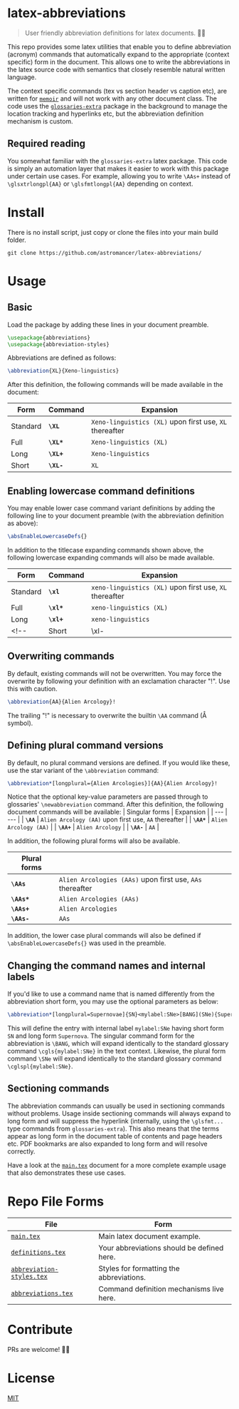 # latex-abbreviations

> User friendly abbreviation definitions for latex documents. 📜✨

This repo provides some latex utilities that enable you to define abbreviation
(acronym) commands that automatically expand to the appropriate (context
specific) form in the document.  This allows one to write the abbreviations in
the latex source code with semantics that closely resemble natural written
language.

The context specific commands (tex vs section header vs caption etc), are
written for [`memoir`](https://www.ctan.org/pkg/memoir) and will not work with
any other document class. The code uses the
[`glossaries-extra`](https://www.ctan.org/pkg/glossaries-extra) package in the
background to manage the location tracking and hyperlinks etc, but the
abbreviation definition mechanism is custom.

## Required reading
You somewhat familiar with the `glossaries-extra` latex package. This code is
simply an automation layer that makes it easier to work with this package under
certain use cases. For example, allowing you to write `\AAs+` instead of
`\glsxtrlongpl{AA}` or `\glsfmtlongpl{AA}` depending on context.

# Install
There is no install script, just copy or clone the files into your main build 
folder.
```shell
git clone https://github.com/astromancer/latex-abbreviations/
```

# Usage
## Basic

Load the package by adding these lines in your document preamble.
```latex
\usepackage{abbreviations}
\usepackage{abbreviation-styles}
```

Abbreviations are defined as follows:
```latex
\abbreviation{XL}{Xeno-linguistics}
```


After this definition, the following commands will be made available in the
document:

| Form     | Command     | Expansion | 
| ---      | ---         | --- |
| Standard | **`\XL`**   | `Xeno-linguistics (XL)`  upon first use,  `XL` thereafter |
| Full     | **`\XL*`**  | `Xeno-linguistics (XL)`   |
| Long     | **`\XL+`**  | `Xeno-linguistics`        |
| Short    | **`\XL-`**  | `XL`                      |


## Enabling lowercase command definitions
You may enable lower case command variant definitions by adding the following
line to your document preamble (with the abbreviation definition as above):
```latex
\absEnableLowercaseDefs{}
```
In addition to the titlecase expanding commands shown above, the following
lowercase expanding commands will also be made available.

| Form     | Command     | Expansion | 
| ---      | ---         | --- |
| Standard | **`\xl`**   | `xeno-linguistics (XL)`  upon first use,  `XL` thereafter |
| Full     | **`\xl*`**  | `xeno-linguistics (XL)`   |
| Long     | **`\xl+`**  | `xeno-linguistics`        |
<!-- | Short | \xl-  | `XL`                      | -->

## Overwriting commands
By default, existing commands will not be overwritten. You may force the
overwrite by following your definition with an exclamation character "!". Use
this with caution.
```latex
\abbreviation{AA}{Alien Arcology}!
```
The trailing "!" is necessary to overwrite the builtin `\AA` command (Å symbol).


## Defining plural command versions
By default, no plural command versions are defined. If you would like these,
use the star variant of the `\abbreviation` command:
```latex
\abbreviation*[longplural={Alien Arcologies}]{AA}{Alien Arcology}!
```
Notice that the optional key-value parameters are passed through to glossaries'
`\newabbreviation` command.  After this definition, the following document
commands will be available:
| Singular forms | Expansion                                               |
| ---            | ---                                                     | 
| **`\AA`**      | `Alien Arcology (AA)`  upon first use,  `AA` thereafter | 
| **`\AA*`**     | `Alien Arcology (AA)`                                   | 
| **`\AA+`**     | `Alien Arcology`                                        | 
| **`\AA-`**     | `AA`                                                    | 

In addition, the following plural forms will also be available.

| **Plural forms** |                                                             |
| ---              | ---                                                         | 
| **`\AAs`**       | `Alien Arcologies (AAs)`  upon first use,  `AAs` thereafter | 
| **`\AAs*`**      | `Alien Arcologies (AAs)`                                    | 
| **`\AAs+`**      | `Alien Arcologies`                                          | 
| **`\AAs-`**      | `AAs`                                                       | 

In addition, the lower case plural commands will also be defined if
`\absEnableLowercaseDefs{}` was used in the preamble.


## Changing the command names and internal labels
If you'd like to use a command name that is named differently from the
abbreviation short form, you may use the optional parameters as below:
```latex
\abbreviation*[longplural=Supernovae]{SN}<mylabel:SNe>[BANG](SNe){Supernova}
```
This will define the entry with internal label `mylabel:SNe` having short form
`SN` and long form `Supernova`. The singular command form for the abbreviation
is `\BANG`, which will expand identically to the standard glossary command
`\cgls{mylabel:SNe}` in the text context. Likewise, the plural form command
`\SNe` will expand identically to the standard glossary command
`\cglspl{mylabel:SNe}`.

## Sectioning commands
The abbreviation commands can usually be used in sectioning commands without
problems. Usage inside sectioning commands will always expand to long form and
will suppress the hyperlink (internally, using the `\glsfmt...` type commands
from `glossaries-extra`). This also means that the terms appear as long form in
the document table of contents and page headers etc. PDF bookmarks are 
also expanded to long form and will resolve correctly.

 Have a look at the [`main.tex`](/main.tex) document for a more complete example
usage that also demonstrates these use cases.

# Repo File Forms

| File | Form                                            |
| ---  | ---                                             |
| [`main.tex`](/main.tex)                                | Main latex document example.
| [`definitions.tex`](/definitions.tex)                  | Your abbreviations should be defined here.
| [`abbreviation-styles.tex` ](/abbreviation-styles.tex) | Styles for formatting the abbreviations.
| [`abbreviations.tex`](/abbreviations.tex)              | Command definition mechanisms live here.

# Contribute
PRs are welcome! 🚀😎

# License
[MIT](/LICENSE)